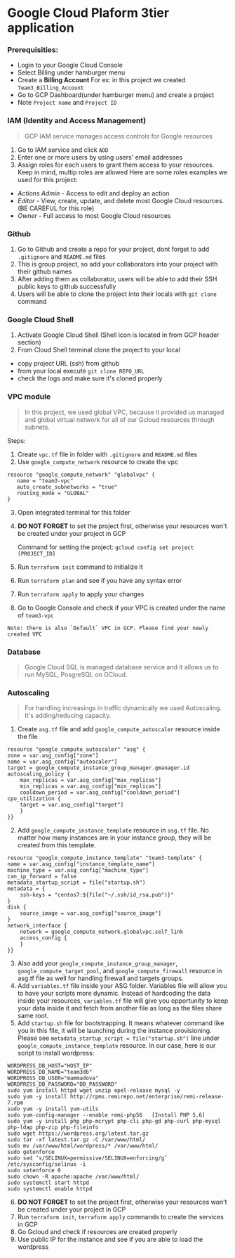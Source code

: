 # Google Cloud Plaform 3tier application

### Prerequisities:
	
- Login to your Google Cloud Console
- Select Billing under hamburger menu
- Create a __Billing Account__ For ex: in this project we created ```Team3_Billing_Account```
- Go to GCP Dashboard(under hamburger menu) and create a project
- Note `Project name` and `Project ID`

### IAM (Identity and Access Management)
> GCP IAM service manages access controls for Google resources
1. Go to IAM service and click `ADD`
2. Enter one or more users by using users' email addresses
3. Assign roles for each users to grant them access to your resources. Keep in mind, multip roles are allowed
		Here are some roles examples we used for this project:
		
- *Actions Admin*  - Access to edit and deploy an action
- *Editor*  - View, create, update, and delete most Google Cloud resources. (BE CAREFUL for this role)
- *Owner* - Full access to most Google Cloud resources


### Github

1. Go to Github and create a repo for your project, dont forget to add `.gitignore` and `README.md` files
2. This is group project, so add your collaborators into your project with their github names
3. After adding them as collaborator, users will be able to add their SSH public keys to github successfully
4. Users will be able to clone the project into their locals with `git clone` command

### Google Cloud Shell
1. Activate Google Cloud Shell (Shell icon is located in from GCP header section)
2. From Cloud Shell terminal clone the project to your local
- copy project URL (ssh) from github
- from your local execute `git clone REPO_URL`
- check the logs and make sure it's cloned properly

 ### VPC module
 > In this project, we used global VPC, because it provided us managed and global virtual network for all of our Gcloud resources through subnets. 

Steps:
 1. Create `vpc.tf` file in folder with `.gitignore` and `README.md` files
 2. Use `google_compute_network` resource to create the vpc
 ```
 resource "google_compute_network" "globalvpc" {
	name = "team3-vpc"
	auto_create_subnetworks = "true"
	routing_mode = "GLOBAL"
}
```
  3. Open integrated terminal for this folder 
  4. **DO NOT FORGET** to set the project first, otherwise your resources won't be created under your project in GCP
     
     Command for setting the project:
     			`gcloud config set project [PROJECT_ID]`
   5. Run `terraform init` command to initialize it
   6. Run `terraform plan` and see if you have any syntax error
   7. Run `terraform apply` to apply your changes
   8. Go to Google Console and check if your VPC is created under the name of `team3-vpc`
   	
	Note: there is also `Default` VPC in GCP. Please find your newly created VPC
	
   ### Database
> Google Cloud SQL is managed database service and it allows us to run MySQL, PosgreSQL on GCloud.
	
	
   ### Autoscaling
 > For handling increasings in traffic dynamically we used Autoscaling. It's adding/reducing capacity.

  1. Create `asg.tf` file and add `google_compute_autoscaler` resource inside the file
    
	resource "google_compute_autoscaler" "asg" {
	zone = var.asg_config["zone"]
	name = var.asg_config["autoscaler"]
	target = google_compute_instance_group_manager.gmanager.id
	autoscaling_policy {
		max_replicas = var.asg_config["max_replicas"]
		min_replicas = var.asg_config["min_replicas"]
		cooldown_period = var.asg_config["cooldown_period"]
	cpu_utilization {
		target = var.asg_config["target"]
		}
	}}

     
  2.  Add `google_compute_instance_template` resource in `asg.tf` file. No matter how many instances are in your instance group, they will be created from this template. 

	resource "google_compute_instance_template" "team3-template" {
	name = var.asg_config["instance_template_name"]
	machine_type = var.asg_config["machine_type"]
	can_ip_forward = false
    metadata_startup_script = file("startup.sh")
    metadata = {
		ssh-keys = "centos7:${file("~/.ssh/id_rsa.pub")}"
    }
	disk {
		source_image = var.asg_config["source_image"]
	}
	network_interface {
		network = google_compute_network.globalvpc.self_link
		access_config {
		}
	}}
	
3. Also add your `google_compute_instance_group_manager`, `google_compute_target_pool`, and `google_compute_firewall` resource in asg.tf file as well for handling firewall and targets groups.
4. Add `variables.tf` file inside your ASG folder. Variables file will allow you to have your scripts more dynamic. Instead of hardcoding the data inside your resources, `variables.tf` file will give you opportunity to keep your data inside it and fetch from another file as long as the files share same root.
5. Add `startup.sh` file for bootstrapping. It means whatever command like you in this file, it will be launching during the instance provisioning. Please see `metadata_startup_script = file("startup.sh")` line under `google_compute_instance_template` resource.
In our case, here is our script to install wordpress:
```
WORDPRESS_DB_HOST="HOST_IP"
WORDPRESS_DB_NAME="team3db"
WORDPRESS_DB_USER="mammadova"
WORDPRESS_DB_PASSWORD="DB_PASSWORD"
sudo yum install httpd wget unzip epel-release mysql -y
sudo yum -y install http://rpms.remirepo.net/enterprise/remi-release-7.rpm
sudo yum -y install yum-utils
sudo yum-config-manager --enable remi-php56   [Install PHP 5.6]
sudo yum -y install php php-mcrypt php-cli php-gd php-curl php-mysql php-ldap php-zip php-fileinfo
sudo wget https://wordpress.org/latest.tar.gz
sudo tar -xf latest.tar.gz -C /var/www/html/
sudo mv /var/www/html/wordpress/* /var/www/html/
sudo getenforce
sudo sed ‘s/SELINUX=permissive/SELINUX=enforcing/g’ /etc/sysconfig/selinux -i
sudo setenforce 0
sudo chown -R apache:apache /var/www/html/
sudo systemctl start httpd
sudo systemctl enable httpd
```
6. **DO NOT FORGET** to set the project first, otherwise your resources won't be created under your project in GCP
7. Run `terraform init`, `terraform apply` commands to create the services in GCP
8. Go Gcloud and check if resources are created properly
9. Use public IP for the instance and see if you are able to load the wordpress
     
  
	


																	






